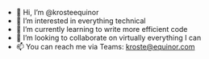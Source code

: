 - 👋 Hi, I’m @krosteequinor
- 👀 I’m interested in everything technical
- 🌱 I’m currently learning to write more efficient code
- 💞️ I’m looking to collaborate on virtually everything I can
- 📫 You can reach me via Teams: kroste@equinor.com

<!---
krosteequinor/krosteequinor is a ✨ special ✨ repository because its `README.md` (this file) appears on your GitHub profile.
You can click the Preview link to take a look at your changes.
--->
